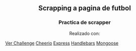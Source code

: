 

<h2 align=center>Scrapping a pagina de futbol</h2>
<h3 align="center">Practica de scrapper</h3>

  <p align="center">Realizado con:</p>
 <a align="center" target="_blank" href="https://challengescrapper-production.up.railway.app/">Ver Challenge</a>
  <a align="center" target=_blank href="https://cheerio.js.org/">Cheerio</a>
    <a align="center" target=_blank href="https://expressjs.com/es/">Express</a>
    <a align="center" target=_blank href="https://handlebarsjs.com/">Handlebars</a>
    <a align="center" target=_blank href="https://mongoosejs.com/">Mongoose</a>
   
  

  
